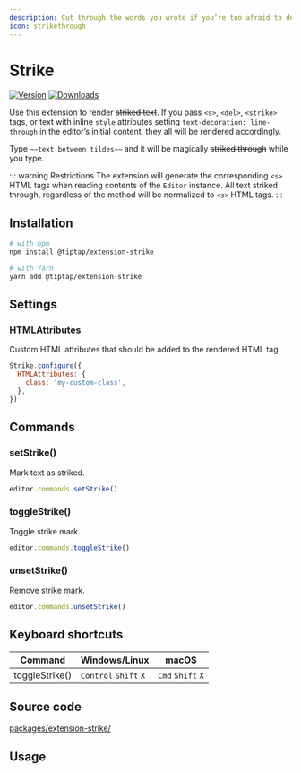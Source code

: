 ```yaml
---
description: Cut through the words you wrote if you’re too afraid to delete it.
icon: strikethrough
---
```


# Strike
[![Version](https://img.shields.io/npm/v/@tiptap/extension-strike.svg?label=version)](https://www.npmjs.com/package/@tiptap/extension-strike)
[![Downloads](https://img.shields.io/npm/dm/@tiptap/extension-strike.svg)](https://npmcharts.com/compare/@tiptap/extension-strike?minimal=true)

Use this extension to render ~~striked text~~. If you pass `<s>`, `<del>`, `<strike>` tags, or text with inline `style` attributes setting `text-decoration: line-through` in the editor’s initial content, they all will be rendered accordingly.

Type <code>&Tilde;&Tilde;text between tildes&Tilde;&Tilde;</code> and it will be magically ~~striked through~~ while you type.

::: warning Restrictions
The extension will generate the corresponding `<s>` HTML tags when reading contents of the `Editor` instance. All text striked through, regardless of the method will be normalized to `<s>` HTML tags.
:::

## Installation
```bash
# with npm
npm install @tiptap/extension-strike

# with Yarn
yarn add @tiptap/extension-strike
```

## Settings

### HTMLAttributes
Custom HTML attributes that should be added to the rendered HTML tag.

```js
Strike.configure({
  HTMLAttributes: {
    class: 'my-custom-class',
  },
})
```

## Commands

### setStrike()
Mark text as striked.

```js
editor.commands.setStrike()
```

### toggleStrike()
Toggle strike mark.

```js
editor.commands.toggleStrike()
```

### unsetStrike()
Remove strike mark.

```js
editor.commands.unsetStrike()
```

## Keyboard shortcuts
| Command        | Windows/Linux                   | macOS                       |
| -------------- | ------------------------------- | --------------------------- |
| toggleStrike() | `Control`&nbsp;`Shift`&nbsp;`X` | `Cmd`&nbsp;`Shift`&nbsp;`X` |

## Source code
[packages/extension-strike/](https://github.com/ueberdosis/tiptap/blob/main/packages/extension-strike/)

## Usage
<tiptap-demo name="Marks/Strike"></tiptap-demo>
